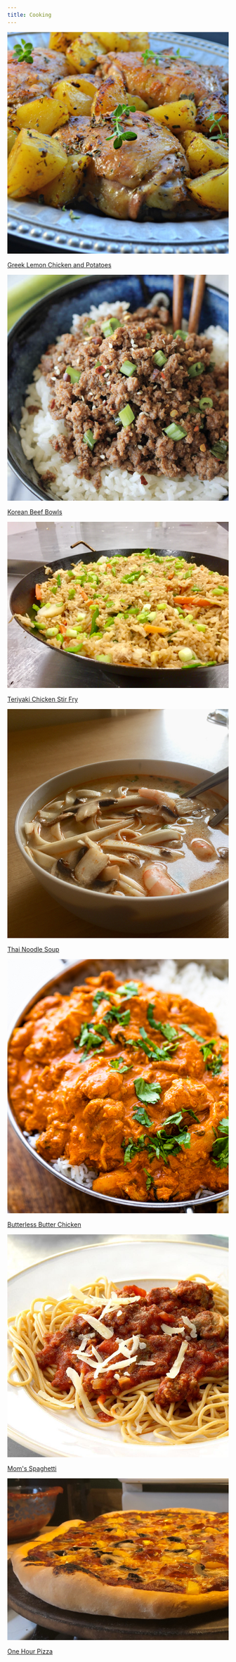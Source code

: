 ```yaml
---
title: Cooking
---
```


<div class='image-gallery cooking card-navigation'>

<div>
<a href="/cooking/greek-lemon-chicken-and-potatoes.html">
  <img src="/img/cooking/greek-lemon-chicken.jpeg">
  <p>Greek Lemon Chicken and Potatoes</p>
</a>
</div>

<div>
<a href="/cooking/ground-beef-bulgogi.html">
  <img src="/img/cooking/ground-beef-bulgogi.png">
  <p>Korean Beef Bowls</p>
</a>
</div>

<div>
<a href="/cooking/teriyaki-chicken-stir-fry.html">
  <img src="/img/cooking/teriyaki-chicken-stir-fry.jpg">
  <p>Teriyaki Chicken Stir Fry</p>
</a>
</div>

<div>
<a href="/cooking/thai-curry-noodle-soup.html">
  <img src="/img/cooking/thai-curry-noodle-soup.jpg">
  <p>Thai Noodle Soup</p>
</a>
</div>

<div>
<a href="/cooking/butterless-butter-chicken.html">
  <img src="/img/cooking/butterless-butter-chicken.jpg">
  <p>Butterless Butter Chicken</p>
</a>
</div>

<div>
<a href="/cooking/moms-spaghetti.html">
  <img src="/img/cooking/moms-spaghetti.jpg">
  <p>Mom's Spaghetti</p>
</a>
</div>

<div>
<a href="/cooking/one-hour-pizza.html">
  <img src="/img/cooking/one-hour-pizza.jpg">
  <p>One Hour Pizza</p>
</a>
</div>

</div>
